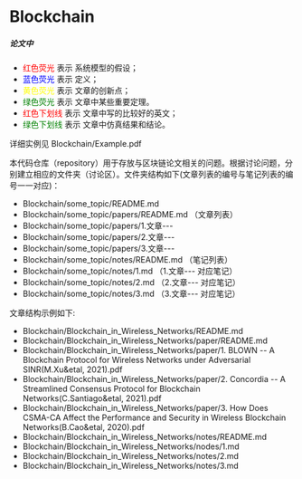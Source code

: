 # Blockchain

##### 论文中

* <font color=Red>红色荧光</font> 表示 系统模型的假设；
* <font color = Blue>蓝色荧光</font> 表示 定义；
* <font color=Yellow>黄色荧光</font> 表示 文章的创新点；
* <font color=Green>绿色荧光</font> 表示 文章中某些重要定理。
* <font color=Red>红色下划线</font> 表示 文章中写的比较好的英文；
* <font color=Green>绿色下划线</font> 表示 文章中仿真结果和结论。

详细实例见 Blockchain/Example.pdf


本代码仓库（repository）用于存放与区块链论文相关的问题。根据讨论问题，分别建立相应的文件夹（讨论区）。文件夹结构如下(文章列表的编号与笔记列表的编号一一对应)：

* Blockchain/some_topic/README.md
* Blockchain/some_topic/papers/README.md  （文章列表）
* Blockchain/some_topic/papers/1.文章---
* Blockchain/some_topic/papers/2.文章---
* Blockchain/some_topic/papers/3.文章---
* Blockchain/some_topic/notes/README.md  （笔记列表）
* Blockchain/some_topic/notes/1.md  （1.文章--- 对应笔记）
* Blockchain/some_topic/notes/2.md  （2.文章--- 对应笔记）
* Blockchain/some_topic/notes/3.md  （3.文章--- 对应笔记）

文章结构示例如下:

* Blockchain/Blockchain_in_Wireless_Networks/README.md
* Blockchain/Blockchain_in_Wireless_Networks/paper/README.md
* Blockchain/Blockchain_in_Wireless_Networks/paper/1. BLOWN -- A Blockchain Protocol for Wireless Networks under Adversarial SINR(M.Xu&etal, 2021).pdf
* Blockchain/Blockchain_in_Wireless_Networks/paper/2. Concordia -- A Streamlined Consensus Protocol for Blockchain Networks(C.Santiago&etal, 2021).pdf
* Blockchain/Blockchain_in_Wireless_Networks/paper/3. How Does CSMA-CA Affect the Performance and Security in Wireless Blockchain Networks(B.Cao&etal, 2020).pdf
* Blockchain/Blockchain_in_Wireless_Networks/notes/README.md
* Blockchain/Blockchain_in_Wireless_Networks/nodes/1.md
* Blockchain/Blockchain_in_Wireless_Networks/notes/2.md
* Blockchain/Blockchain_in_Wireless_Networks/notes/3.md

